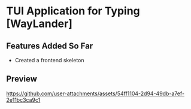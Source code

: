 # TUI Application for Typing [WayLander]

## Features Added So Far
- Created a frontend skeleton

## Preview
https://github.com/user-attachments/assets/54ff1104-2d94-49db-a7ef-2e11bc3ca9c1




